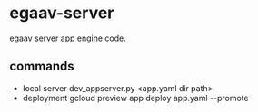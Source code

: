 # egaav-server
egaav server app engine code.

commands 
-------------------------------------
* local server dev_appserver.py <app.yaml dir path>
* deployment gcloud preview app deploy app.yaml --promote 
